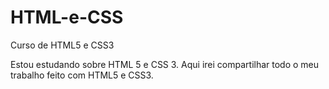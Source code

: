 # HTML-e-CSS
 Curso de HTML5 e CSS3


Estou estudando sobre HTML 5 e CSS 3. Aqui irei compartilhar todo o meu trabalho feito com HTML5 e CSS3.